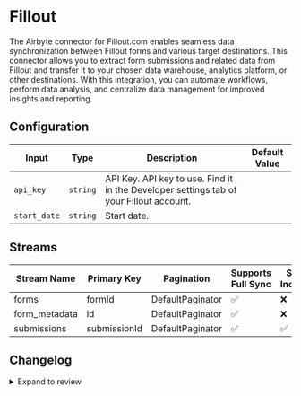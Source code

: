 # Fillout

The Airbyte connector for Fillout.com enables seamless data synchronization between Fillout forms and various target destinations. This connector allows you to extract form submissions and related data from Fillout and transfer it to your chosen data warehouse, analytics platform, or other destinations. With this integration, you can automate workflows, perform data analysis, and centralize data management for improved insights and reporting.

## Configuration

| Input        | Type     | Description                                                                             | Default Value |
| ------------ | -------- | --------------------------------------------------------------------------------------- | ------------- |
| `api_key`    | `string` | API Key. API key to use. Find it in the Developer settings tab of your Fillout account. |               |
| `start_date` | `string` | Start date.                                                                             |               |

## Streams

| Stream Name   | Primary Key  | Pagination       | Supports Full Sync | Supports Incremental |
| ------------- | ------------ | ---------------- | ------------------ | -------------------- |
| forms         | formId       | DefaultPaginator | ✅                 | ❌                   |
| form_metadata | id           | DefaultPaginator | ✅                 | ❌                   |
| submissions   | submissionId | DefaultPaginator | ✅                 | ✅                   |

## Changelog

<details>
  <summary>Expand to review</summary>

| Version | Date       | Pull Request | Subject                                                                             |
| ------- | ---------- | ------------ | ----------------------------------------------------------------------------------- |
| 0.2.19 | 2025-04-26 | [58857](https://github.com/airbytehq/airbyte/pull/58857) | Update dependencies |
| 0.2.18 | 2025-04-19 | [58370](https://github.com/airbytehq/airbyte/pull/58370) | Update dependencies |
| 0.2.17 | 2025-04-12 | [57836](https://github.com/airbytehq/airbyte/pull/57836) | Update dependencies |
| 0.2.16 | 2025-04-05 | [57273](https://github.com/airbytehq/airbyte/pull/57273) | Update dependencies |
| 0.2.15 | 2025-03-29 | [56538](https://github.com/airbytehq/airbyte/pull/56538) | Update dependencies |
| 0.2.14 | 2025-03-22 | [55926](https://github.com/airbytehq/airbyte/pull/55926) | Update dependencies |
| 0.2.13 | 2025-03-08 | [55317](https://github.com/airbytehq/airbyte/pull/55317) | Update dependencies |
| 0.2.12 | 2025-03-01 | [54943](https://github.com/airbytehq/airbyte/pull/54943) | Update dependencies |
| 0.2.11 | 2025-02-22 | [54388](https://github.com/airbytehq/airbyte/pull/54388) | Update dependencies |
| 0.2.10 | 2025-02-15 | [53771](https://github.com/airbytehq/airbyte/pull/53771) | Update dependencies |
| 0.2.9 | 2025-02-08 | [53327](https://github.com/airbytehq/airbyte/pull/53327) | Update dependencies |
| 0.2.8 | 2025-02-01 | [52800](https://github.com/airbytehq/airbyte/pull/52800) | Update dependencies |
| 0.2.7 | 2025-01-25 | [52352](https://github.com/airbytehq/airbyte/pull/52352) | Update dependencies |
| 0.2.6 | 2025-01-18 | [51689](https://github.com/airbytehq/airbyte/pull/51689) | Update dependencies |
| 0.2.5 | 2025-01-11 | [51112](https://github.com/airbytehq/airbyte/pull/51112) | Update dependencies |
| 0.2.4 | 2024-12-28 | [50515](https://github.com/airbytehq/airbyte/pull/50515) | Update dependencies |
| 0.2.3 | 2024-12-21 | [50068](https://github.com/airbytehq/airbyte/pull/50068) | Update dependencies |
| 0.2.2 | 2024-12-14 | [49530](https://github.com/airbytehq/airbyte/pull/49530) | Update dependencies |
| 0.2.1 | 2024-12-12 | [49189](https://github.com/airbytehq/airbyte/pull/49189) | Update dependencies |
| 0.2.0   | 2024-11-14 |              | Add `formId` to `submissions` stream                                                |
| 0.0.1   | 2024-10-28 |              | Initial release by [@parthiv11](https://github.com/parthiv11) via Connector Builder |

</details>
